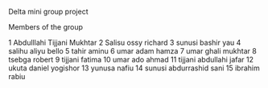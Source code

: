 Delta mini group project
 


Members  of the group

1	Abdulllahi Tijjani Mukhtar
2	Salisu ossy richard
3	sunusi bashir yau
4	salihu aliyu bello
5	tahir aminu
6	umar adam hamza
7	umar ghali mukhtar
8	tsebga robert
9	tijjani fatima
10	umar ado ahmad
11	tijjani abdullahi jafar
12	ukuta daniel yogishor
13	yunusa nafiu
14	sunusi abdurrashid sani
15	ibrahim rabiu
